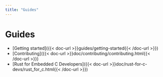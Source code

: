 ```yaml
---
title: "Guides"
---
```


# Guides
* [Getting started]({{< doc-url >}}guides/getting-started{{< /doc-url >}})
* [Contributing]({{< doc-url >}}doc/contributing/contributing.html{{< /doc-url >}})
* [Rust for Embedded C Developers]({{< doc-url >}}doc/rust-for-c-devs/rust_for_c.html{{< /doc-url >}})
